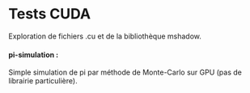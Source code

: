 # Tests CUDA
Exploration de fichiers .cu et de la bibliothèque mshadow.


#### pi-simulation :
Simple simulation de pi par méthode de Monte-Carlo sur GPU (pas de librairie particulière).
